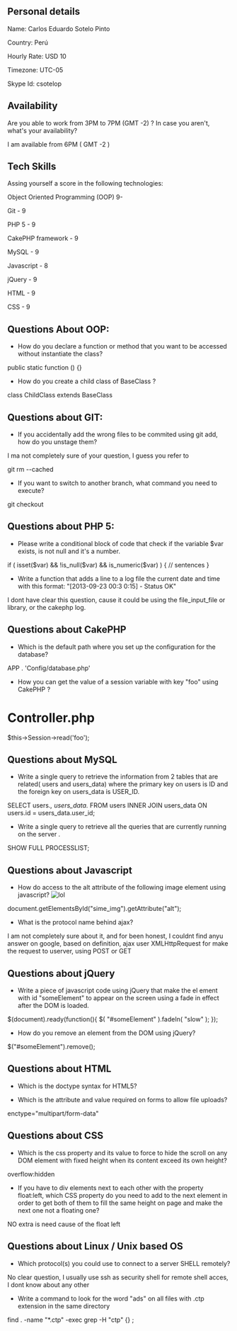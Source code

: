 ## Personal details

Name: Carlos Eduardo Sotelo Pinto 

Country: Perú

Hourly Rate: USD 10

Timezone: UTC-05

Skype Id: csotelop

## Availability

Are you able to work from 3PM to 7PM (GMT -2) ? In case you aren't, what's your availability?

I am available from 6PM ( GMT -2 )
 
## Tech Skills

Assing yourself a score in the following technologies:


Object Oriented Programming (OOP) 9- 

Git -  9

PHP 5 - 9

CakePHP framework - 9

MySQL -  9

Javascript - 8

jQuery -  9

HTML - 9

CSS - 9

## Questions About OOP:

- How do you declare a function or method that you want to be accessed without instantiate the class?

public static function () {}

- How do you create a child class of BaseClass ?

class ChildClass extends BaseClass

 
## Questions about GIT:

- If you accidentally add the wrong files to be commited using git add, how do you unstage them?

I ma not completely sure of your question, I guess you refer to

git rm --cached

- If you want to switch to another branch, what command you need to execute?

git checkout

 
## Questions about PHP 5:

- Please write a conditional block of code that check if the variable $var exists, is not null and it's a number.

if ( isset($var) && !is_null($var) && is_numeric($var) ) {
    // sentences
}

- Write a function that adds a line to a log file the current date and time with this format: "[2013-09-23 00:3 0:15] - Status OK"

I dont have clear this question, cause it could be using the file_input_file or library, or the cakephp log.

## Questions about CakePHP

- Which is the default path where you set up the configuration for the database?

APP . 'Config/database.php'

- How you can get the value of a session variable with key "foo" using CakePHP ?

# Controller.php
$this->Session->read('foo');

## Questions about MySQL

- Write a single query to retrieve the information from 2 tables that are related( users and users_data) where the primary key on users is ID and the foreign key on users_data is USER_ID.

SELECT users.*, users_data.* FROM users INNER JOIN users_data ON users.id = users_data.user_id;

- Write a single query to retrieve all the queries that are currently running on the server .

SHOW FULL PROCESSLIST;

## Questions about Javascript

- How do access to the alt attribute of the following image element using javascript? <img src='http://example.com/image.jpg' id='some_img' alt='lol' />

document.getElementsById("sime_img").getAttribute("alt");

- What is the protocol name behind ajax?

I am not completely sure about it, and for been honest, I couldnt find anyu answer on google, based on definition, ajax user XMLHttpRequest for make the request to userver, using POST or GET

## Questions about jQuery

- Write a piece of javascript code using jQuery that make the el ement with id "someElement" to appear on the screen using a fade in effect after the DOM is loaded.

$(document).ready(function(){
    $( "#someElement" ).fadeIn( "slow" );
});

- How do you remove an element from the DOM using jQuery?

$("#someElement").remove();
 
## Questions about HTML

- Which is the doctype syntax for HTML5?

<!DOCTYPE html>

- Which is the attribute and value required on forms to allow file uploads?

enctype="multipart/form-data"

## Questions about CSS

- Which is the css property and its value to force to hide the scroll on any DOM element with fixed height when its content exceed its own height?

overflow:hidden

- If you have to div elements next to each other with the property float:left, which CSS property do you need to add to the next element in order to get both of them to fill the same height on page and make the next one not a floating one?

NO extra is need cause of the float left

## Questions about Linux / Unix based OS

- Which protocol(s) you could use to connect to a server SHELL remotely?

No clear question, I usually use ssh as security shell for remote shell acces, I dont know about any other

- Write a command to look for the word "ads" on all files with .ctp extension in the same directory

find . -name "*.ctp" -exec grep -H "ctp" {} \;

